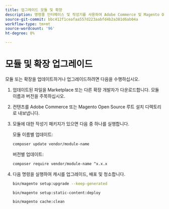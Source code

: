 ```yaml
---
title: 업그레이드 모듈 및 확장
description: 명령줄 인터페이스 및 작성기를 사용하여 Adobe Commerce 및 Magento Open Source 모듈 및 확장을 업그레이드합니다.
source-git-commit: bbc412f1ceafaa557d223aabfd4b2a381d6ab04a
workflow-type: tm+mt
source-wordcount: '96'
ht-degree: 0%

---
```



# 모듈 및 확장 업그레이드

모듈 또는 확장을 업데이트하거나 업그레이드하려면 다음을 수행하십시오.

1. 업데이트된 파일을 Marketplace 또는 다른 확장 개발자가 다운로드합니다. 모듈 이름과 버전을 주목하십시오.

1. 컨텐츠를 Adobe Commerce 또는 Magento Open Source 루트 설치 디렉토리로 내보냅니다.

1. 모듈에 대한 작성기 패키지가 있으면 다음 중 하나를 실행합니다.

   모듈 이름별 업데이트:

   ```bash
   composer update vendor/module-name
   ```

   버전별 업데이트:

   ```bash
   composer require vendor/module-name ^x.x.x
   ```

1. 다음 명령을 실행하여 캐시를 업그레이드, 배포 및 청소합니다.

   ```bash
   bin/magento setup:upgrade --keep-generated
   ```

   ```bash
   bin/magento setup:static-content:deploy
   ```

   ```bash
   bin/magento cache:clean
   ```
